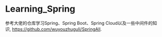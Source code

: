 # Learning_Spring
参考大佬的仓库学习Spring、Spring Boot、Spring Cloud以及一些中间件的知识, https://github.com/wuyouzhuguli/SpringAll.
